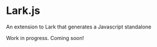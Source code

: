 # Lark.js

An extension to Lark that generates a Javascript standalone


Work in progress. Coming soon!